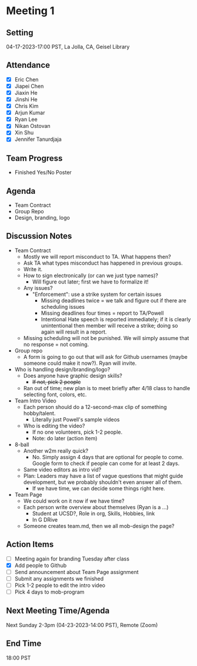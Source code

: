 # Meeting 1
## Setting
04-17-2023-17:00 PST, La Jolla, CA, Geisel Library 
## Attendance
- [x] Eric Chen
- [x] Jiapei Chen
- [x] Jiaxin He
- [x] Jinshi He
- [x] Chris Kim
- [x] Arjun Kumar
- [x] Ryan Lee
- [x] Nikan Ostovan
- [x] Xin Shu
- [x] Jennifer Tanurdjaja
## Team Progress
- Finished Yes/No Poster
## Agenda
- Team Contract
- Group Repo
- Design, branding, logo
## Discussion Notes
- Team Contract
    - Mostly we will report misconduct to TA. What happens then?
  - Ask TA what types misconduct has happened in previous groups.
  - Write it.
  - How to sign electronically (or can we just type names)?
    - Will figure out later; first we have to formalize it!
  - Any issues?
    - "Enforcement": use a strike system for certain issues
      - Missing deadlines twice = we talk and figure out if there are scheduling issues
      - Missing deadlines four times = report to TA/Powell
      - Intentional Hate speech is reported immediately; if it is clearly unintentional then member will receive a strike; doing so again will result in a report.
  - Missing scheduling will not be punished. We will simply assume that no response = not coming.
- Group repo
  - A form is going to go out that will ask for Github usernames (maybe someone could make it now?). Ryan will invite.
- Who is handling design/branding/logo?
    - Does anyone have graphic design skills?
      - ~~If not, pick 2 people~~
    - Ran out of time; new plan is to meet briefly after 4/18 class to handle selecting font, colors, etc.
- Team Intro Video
  - Each person should do a 12-second-max clip of something hobby/talent.
    - Literally just Powell's sample videos
  - Who is editing the video?
    - If no one volunteers, pick 1-2 people.
    - Note: do later (action item)
- 8-ball 
  - Another w2m really quick?
    - No. Simply assign 4 days that are optional for people to come. Google form to check if people can come for at least 2 days.
  - Same video editors as intro vid?
  - Plan: Leaders may have a list of vague questions that might guide development, but we probably shouldn't even answer all of them.
    - If we have time, we can decide some things right here.
- Team Page
  - We could work on it now if we have time?
  - Each person write overview about themselves (Ryan is a ...)
    - Student at UCSD?, Role in org, Skills, Hobbies, link
    - In G DRive
  - Someone creates team.md, then we all mob-design the page?
## Action Items
- [ ] Meeting again for branding Tuesday after class
- [x] Add people to Github
- [ ] Send announcement about Team Page assignment
- [ ] Submit any assignments we finished
- [ ] Pick 1-2 people to edit the intro video
- [ ] Pick 4 days to mob-program
## Next Meeting Time/Agenda
Next Sunday 2-3pm (04-23-2023-14:00 PST), Remote (Zoom)
## End Time
18:00 PST